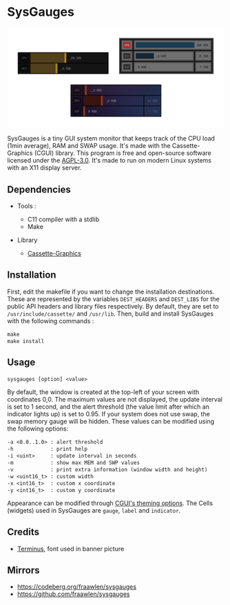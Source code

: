 SysGauges
=========

<p align="center"><img src="./extras/banner.png"></p>

SysGauges is a tiny GUI system monitor that keeps track of the CPU load (1min average), RAM and SWAP usage. It's made with the Cassette-Graphics (CGUI) library. This program is free and open-source software licensed under the [AGPL-3.0](https://www.gnu.org/licenses/agpl-3.0.html). It's made to run on modern Linux systems with an X11 display server.

Dependencies
------------

- Tools :

	- C11 compiler with a stdlib
	- Make

- Library

	- [Cassette-Graphics](/../../../../fraawlen/cassette-graphics) 

Installation
------------

First, edit the makefile if you want to change the installation destinations. These are represented by the variables `DEST_HEADERS` and `DEST_LIBS` for the public API headers and library files respectively. By default, they are set to `/usr/include/cassette/` and `/usr/lib`. Then, build and install SysGauges with the following commands :

```
make
make install
```

Usage
-----

```
sysgauges [option] <value>
```

By default, the window is created at the top-left of your screen with coordinates 0,0. The maximum values are not displayed, the update interval is set to 1 second, and the alert threshold (the value limit after which an indicator lights up) is set to 0.95. If your system does not use swap, the swap memory gauge will be hidden. These values can be modified using the following options:

```
-a <0.0..1.0> : alert threshold
-h            : print help
-i <uint>     : update interval in seconds
-m            : show max MEM and SWP values
-v            : print extra information (window width and height)
-w <uint16_t> : custom width
-x <int16_t>  : custom x coordinate
-y <int16_t>  : custom y coordinate
```
Appearance can be modified through [CGUI's theming options](/../../../../fraawlen/cassette-graphics/src/branch/trunk/dg.conf). The Cells (widgets) used in SysGauges are `gauge`, `label` and `indicator`.

Credits
-------

- [Terminus](https://terminus-font.sourceforge.net/), font used in banner picture

Mirrors
-------

- https://codeberg.org/fraawlen/sysgauges
- https://github.com/fraawlen/sysgauges
